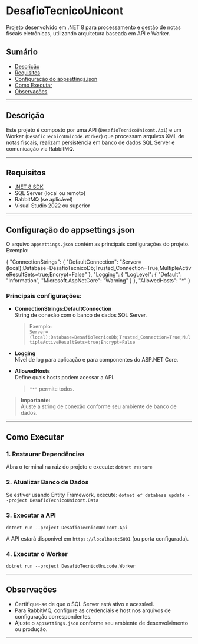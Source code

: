 # DesafioTecnicoUnicont

Projeto desenvolvido em .NET 8 para processamento e gestão de notas fiscais eletrônicas, utilizando arquitetura baseada em API e Worker.

## Sumário

- [Descrição](#descrição)
- [Requisitos](#requisitos)
- [Configuração do appsettings.json](#configuração-do-appsettingsjson)
- [Como Executar](#como-executar)
- [Observações](#observações)

---

## Descrição

Este projeto é composto por uma API (`DesafioTecnicoUnicont.Api`) e um Worker (`DesafioTecnicoUnicode.Worker`) que processam arquivos XML de notas fiscais, realizam persistência em banco de dados SQL Server e comunicação via RabbitMQ.

---

## Requisitos

- [.NET 8 SDK](https://dotnet.microsoft.com/download/dotnet/8.0)
- SQL Server (local ou remoto)
- RabbitMQ (se aplicável)
- Visual Studio 2022 ou superior

---

## Configuração do appsettings.json

O arquivo `appsettings.json` contém as principais configurações do projeto. Exemplo:

{ "ConnectionStrings": { "DefaultConnection": "Server=(local);Database=DesafioTecnicoDb;Trusted_Connection=True;MultipleActiveResultSets=true;Encrypt=False" }, "Logging": { "LogLevel": { "Default": "Information", "Microsoft.AspNetCore": "Warning" } }, "AllowedHosts": "*" }


### Principais configurações:

- **ConnectionStrings:DefaultConnection**  
  String de conexão com o banco de dados SQL Server.  
  > Exemplo:  
  `Server=(local);Database=DesafioTecnicoDb;Trusted_Connection=True;MultipleActiveResultSets=true;Encrypt=False`

- **Logging**  
  Nível de log para aplicação e para componentes do ASP.NET Core.

- **AllowedHosts**  
  Define quais hosts podem acessar a API.  
  > `"*"` permite todos.

> **Importante:**  
> Ajuste a string de conexão conforme seu ambiente de banco de dados.

---

## Como Executar

### 1. Restaurar Dependências

Abra o terminal na raiz do projeto e execute:
`dotnet restore`
### 2. Atualizar Banco de Dados

Se estiver usando Entity Framework, execute:
`dotnet ef database update --project DesafioTecnicoUnicont.Data`

### 3. Executar a API
`dotnet run --project DesafioTecnicoUnicont.Api`

A API estará disponível em `https://localhost:5001` (ou porta configurada).

### 4. Executar o Worker
`dotnet run --project DesafioTecnicoUnicode.Worker`

---

## Observações

- Certifique-se de que o SQL Server está ativo e acessível.
- Para RabbitMQ, configure as credenciais e host nos arquivos de configuração correspondentes.
- Ajuste o `appsettings.json` conforme seu ambiente de desenvolvimento ou produção.

---


